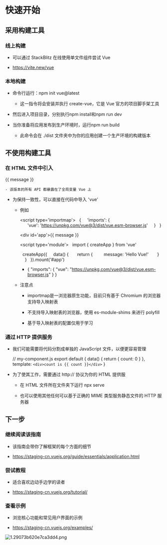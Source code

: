 # 快速开始

## 采用构建工具

### 线上构建

- 可以通过 StackBlitz 在线使用单文件组件尝试 Vue

- https://vite.new/vue

### 本地构建

- 命令行运行：npm init vue@latest

	- 这一指令将会安装并执行 create-vue，它是 Vue 官方的项目脚手架工具

- 然后进入项目目录，分别执行npm install和npm run dev

- 当你准备将应用发布到生产环境时，运行npm run build

	- 此命令会在 ./dist 文件夹中为你的应用创建一个生产环境的构建版本

## 不使用构建工具

### 在 HTML 文件中引入

  <script src='https://unpkg.com/vue@3'></script>
  
  <div id='app'>{{ message }}</div>
  
  <script>
    Vue.createApp({
      data() {
        return {
          message: &#39;Hello Vue!&#39;
        }
      }
    }).mount(&#39;#app&#39;)
  </script>
	- 该版本的所有 API 都暴露在了全局变量 Vue 上

- 为保持一致性，可以直接在代码中导入 'vue'

	- 例如

	  <script type='importmap'>
	    {
	      'imports': {
	        'vue': 'https://unpkg.com/vue@3/dist/vue.esm-browser.js'
	      }
	    }
	  </script>
	  
	  <div id='app'>{{ message }}</div>
	  
	  <script type='module'>
	    import { createApp } from &#39;vue&#39;
	  
	    createApp({
	      data() {
	        return {
	          message: &#39;Hello Vue!&#39;
	        }
	      }
	    }).mount(&#39;#app&#39;)
	  </script>
		-   {    "imports": {      "vue": "https://unpkg.com/vue@3/dist/vue.esm-browser.js"    }  }

	- 注意点

		- importmap是一浏览器原生功能，目前只有基于 Chromium 的浏览器支持导入映射表

		- 不支持导入映射表的浏览器，使用 es-module-shims 来进行 polyfill

		- 基于导入映射表的配置仅用于学习

### 通过 HTTP 提供服务

- 我们可能需要将代码分割成单独的 JavaScript 文件，以便更容易管理

  <!-- index.html -->
  <script type='module'>
    import { createApp } from &#39;vue&#39;
    import MyComponent from &#39;./my-component.js&#39;
  
    createApp(MyComponent).mount(&#39;#app&#39;)
  </script>
  // my-component.js
  export default {
    data() {
      return { count: 0 }
    },
    template: `<div>count is {{ count }}</div>`
  }
- 为了使其工作，需要通过 http:// 协议为你的 HTML 提供服

	- 在 HTML 文件所在文件夹下运行 npx serve

	- 也可以使用其他任何可以基于正确的 MIME 类型服务静态文件的 HTTP 服务器

## 下一步

### 继续阅读该指南

- 该指南会带你了解框架的每个方面的细节

- https://staging-cn.vuejs.org/guide/essentials/application.html

### 尝试教程

- 适合喜欢边动手边学的读者

- https://staging-cn.vuejs.org/tutorial/

### 查看示例

- 浏览核心功能和常见用户界面的示例

- https://staging-cn.vuejs.org/examples/


![1.29073b620e7ca3dd4.png](https://img.picgo.net/2024/02/10/1.29073b620e7ca3dd4.png)